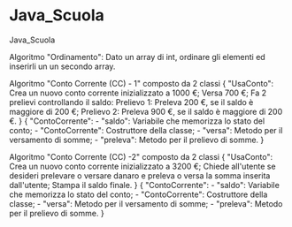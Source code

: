 # Java_Scuola

Java_Scuola


Algoritmo "Ordinamento": Dato un array di int, ordinare gli elementi ed inserirli un un secondo array.


Algoritmo "Conto Corrente (CC) - 1" composto da 2 classi
	{
		"UsaConto": Crea un nuovo conto corrente inizializzato a 1000 €;
		Versa 700 €;
		Fa 2 prelievi controllando il saldo:
			Prelievo 1: Preleva 200 €, se il saldo è maggiore di 200 €;
			Prelievo 2: Preleva 900 €, se il saldo è maggiore di 200 €.
	}
	{
		"ContoCorrente":
			- "saldo": Variabile che memorizza lo stato del conto;
			- "ContoCorrente": Costruttore della classe;
			- "versa": Metodo per il versamento di somme;
			- "preleva": Metodo per il prelievo di somme.
	}


Algoritmo "Conto Corrente (CC) -2" composto da 2 classi
	{
		"UsaConto": Crea un nuovo conto corrente inizializzato a 3200 €;
		Chiede all'utente se desideri prelevare o versare danaro e preleva o versa la somma inserita dall'utente;
		Stampa il saldo finale.
	}
	{
		"ContoCorrente":
			- "saldo": Variabile che memorizza lo stato del conto;
			- "ContoCorrente": Costruttore della classe;
			- "versa": Metodo per il versamento di somme;
			- "preleva": Metodo per il prelievo di somme.
	}